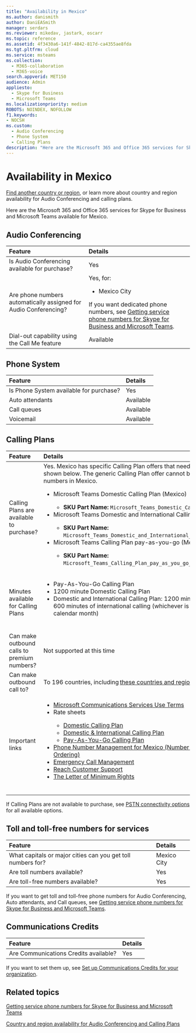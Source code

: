 ```yaml
---
title: "Availability in Mexico"
ms.author: danismith
author: DaniEASmith
manager: serdars
ms.reviewer: mikedav, jastark, oscarr
ms.topic: reference
ms.assetid: 4f3430a6-141f-4842-817d-ca4355ae8fda
ms.tgt.pltfrm: cloud
ms.service: msteams
ms.collection: 
  - M365-collaboration
  - M365-voice
search.appverid: MET150
audience: Admin
appliesto: 
  - Skype for Business
  - Microsoft Teams
ms.localizationpriority: medium
ROBOTS: NOINDEX, NOFOLLOW
f1.keywords:
- NOCSH
ms.custom: 
  - Audio Conferencing
  - Phone System
  - Calling Plans
description: "Here are the Microsoft 365 and Office 365 services for Skype for Business and Microsoft Teams available for Mexico."
---
```


# Availability in Mexico

[Find another country or region](country-and-region-availability-for-audio-conferencing-and-calling-plans.md), or learn more about country and region availability for Audio Conferencing and calling plans.

Here are the Microsoft 365 and Office 365 services for Skype for Business and Microsoft Teams available for Mexico.
  
## Audio Conferencing

|**Feature**|**Details**|
|:-----|:-----|
|Is Audio Conferencing available for purchase?  <br/> |Yes  <br/> |
|Are phone numbers automatically assigned for Audio Conferencing?  <br/> |Yes, for:<br/><ul><li> Mexico City</ul> If you want dedicated phone numbers, see [Getting service phone numbers for Skype for Business and Microsoft Teams](../getting-service-phone-numbers.md).  <br/> |
|Dial-out capability using the Call Me feature  <br/> |Available  <br/> |

## Phone System

|**Feature**|**Details**|
|:-----|:-----|
|Is Phone System available for purchase?  <br/> |Yes  <br/> |
| Auto attendants <br/> |Available  <br/> |
|Call queues  <br/> |Available  <br/> |
|Voicemail  <br/> |Available  <br/> |

## Calling Plans

|**Feature**|**Details**|
|:-----|:-----|
|Calling Plans are available to purchase?  <br/> |Yes. Mexico has specific Calling Plan offers that need to be purchased as shown below. The generic Calling Plan offer cannot be used to obtain numbers in Mexico. <br/><ul><li>Microsoft Teams Domestic Calling Plan (Mexico)</li><ul><li>**SKU Part Name:** `Microsoft_Teams_Domestic_Calling_Plan_(Mexico)`</li></ul><li>Microsoft Teams Domestic and International Calling Plan (Mexico)</li><ul><li>**SKU Part Name:** `Microsoft_Teams_Domestic_and_International_Calling_Plan_(Mexico)`</li></ul><li>Microsoft Teams Calling Plan pay-as-you-go (Mexico)</li><ul><li>**SKU Part Name:** `Microsoft_Teams_Calling_Plan_pay_as_you_go_(Mexico)`</li></ul></ul> |
|Minutes available for Calling Plans  <br/> |<ul><li>Pay-As-You-Go Calling Plan</li><li>1200 minute Domestic Calling Plan </li><li>Domestic and International Calling Plan: 1200 minutes of domestic -OR- 600 minutes of international calling (whichever is reached first in the calendar month)</li></ul><br/> |
|Can make outbound calls to premium numbers? <br/> |Not supported at this time <br/> |
|Can make outbound call to? <br/> |To 196 countries, including [these countries and regions](country-and-region-availability-for-audio-conferencing-and-calling-plans.md). <br/> |
|Important links <br/> |<ul><li>[Microsoft Communications Services Use Terms](https://www.microsoft.com/licensing/docs/view/Communications-Services-Tax-Rates-and-Terms)</li><li>Rate sheets</li><ul><li>[Domestic Calling Plan](https://sert.ift.org.mx/tarifasVE/publish/pdfs/FormatoSimplificado_574096.pdf)</li><li>[Domestic & International Calling Plan](https://sert.ift.org.mx/tarifasVE/publish/pdfs/FormatoSimplificado_574100.pdf)</li><li>[Pay-As-You-Go Calling Plan](https://sert.ift.org.mx/tarifasVE/publish/pdfs/FormatoSimplificado_574109.pdf)</li></ul><li>[Phone Number Management for Mexico (Number Portability and Ordering)](/manage-phone-numbers-for-your-organization/phone-number-management-for-mexico)</li><li>[Emergency Call Management](../what-are-emergency-locations-addresses-and-call-routing.md)</li><li>[Reach Customer Support](https://www.microsoft.com/microsoft-365/support)</li><li>[The Letter of Minimum Rights](https://www.ift.org.mx/usuarios-y-audiencias/carta-de-derechos)</li> <br/> |

If Calling Plans are not available to purchase, see [PSTN connectivity options](../pstn-connectivity.md) for all available options.

## Toll and toll-free numbers for services

|**Feature**|**Details**|
|:-----|:-----|
|What capitals or major cities can you get toll numbers for?  <br/> | Mexico City <br/> |
|Are toll numbers available?  <br/> |Yes  <br/> |
|Are toll-free numbers available?  <br/> |Yes  <br/> |

 If you want to get toll and toll-free phone numbers for Audio Conferencing, Auto attendants, and Call queues, see [Getting service phone numbers for Skype for Business and Microsoft Teams](../getting-service-phone-numbers.md).
  
## Communications Credits

|**Feature**|**Details**|
|:-----|:-----|
|Are Communications Credits available?  <br/> |Yes  <br/> |

If you want to set them up, see [Set up Communications Credits for your organization](../set-up-communications-credits-for-your-organization.md).
  
## Related topics

[Getting service phone numbers for Skype for Business and Microsoft Teams](../getting-service-phone-numbers.md)

[Country and region availability for Audio Conferencing and Calling Plans](country-and-region-availability-for-audio-conferencing-and-calling-plans.md)
